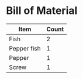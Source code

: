 # Bill of Material

| Item        | Count |
| ----------- | ----- |
| Fish        | 2     |
| Pepper fish | 1     |
| Pepper      | 1     |
| Screw       | 1     |
